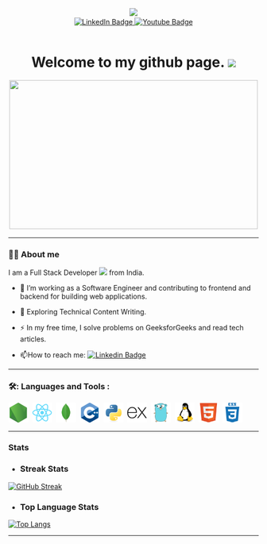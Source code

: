 <div id="header" align="center">
  <img src="https://media.giphy.com/media/2IudUHdI075HL02Pkk/giphy.gif" width="100"/>
  <div id="badges">
    <a href="https://www.linkedin.com/in/abhinav-pratap-singh-5764a2180/">
      <img src="https://img.shields.io/badge/LinkedIn-blue?style=for-the-badge&logo=linkedin&logoColor=white" alt="LinkedIn Badge"/>
    </a>
    <a href="https://www.youtube.com/channel/UChyMQLMycXy7WFFVNuqZ6Bw">
      <img src="https://img.shields.io/badge/YouTube-red?style=for-the-badge&logo=youtube&logoColor=white" alt="Youtube Badge"/>
    </a>
  </div>
  <img src="https://komarev.com/ghpvc/?username=Mr-Unforgettable&style=flat-square&color=blue" alt=""/>
  <h1>
    Welcome to my github page.
    <img src="https://media.giphy.com/media/hvRJCLFzcasrR4ia7z/giphy.gif" width="30px"/>
  </h1>
  <div align="center">
    <img src="https://media.giphy.com/media/dWesBcTLavkZuG35MI/giphy.gif" width="500" height="300"/>
  </div>
</div>

---

### 👨‍💻 About me
I am a Full Stack Developer 
<img src="https://media.giphy.com/media/WUlplcMpOCEmTGBtBW/giphy.gif" width="30"> from India.
- :telescope: I’m working as a Software Engineer and contributing to frontend and backend for building web applications.

- :seedling: Exploring Technical Content Writing.

- :zap: In my free time, I solve problems on GeeksforGeeks and read tech articles.

- :mailbox:How to reach me: [![Linkedin Badge](https://img.shields.io/badge/-Abhinav-blue?style=flat&logo=Linkedin&logoColor=white)](https://www.linkedin.com/in/abhinav-pratap-singh-5764a2180/)
---

### 🛠️: Languages and Tools :
<div>
  <img src="https://github.com/devicons/devicon/blob/master/icons/nodejs/nodejs-original.svg" title="NodeJS" alt="nodejs" width="40" height="40" />&nbsp;
  <img src="https://github.com/devicons/devicon/blob/master/icons/react/react-original.svg" title="React" alt="React" width="40" height="40" />&nbsp;
  <img src="https://github.com/devicons/devicon/blob/master/icons/mongodb/mongodb-original.svg" title="mongodb" alt="monogdb" width="40" height="40" />&nbsp;
  <img src="https://github.com/devicons/devicon/blob/master/icons/cplusplus/cplusplus-original.svg" title="C++" alt="C++" width="40" height="40" />&nbsp;
  <img src="https://github.com/devicons/devicon/blob/master/icons/python/python-original.svg" title="Python" alt="Py" width="40" height="40" />&nbsp;
  <img src="https://github.com/devicons/devicon/blob/master/icons/express/express-original.svg" title="ExpressJS" alt="express.js" width="40" height="40" />&nbsp;
  <img src="https://github.com/devicons/devicon/blob/master/icons/go/go-original.svg" title="Golang" alt="Go" width="40" height="40" />&nbsp;
  <img src="https://github.com/devicons/devicon/blob/master/icons/linux/linux-original.svg" title="Linux" alt="linux" width="40" height="40" />&nbsp;
  <img src="https://github.com/devicons/devicon/blob/master/icons/html5/html5-original.svg" title="HTML5" alt="HTML5" width="40" height="40" />&nbsp;
  <img src="https://github.com/devicons/devicon/blob/master/icons/css3/css3-plain-wordmark.svg" title="CSS3" alt="CSS3" width="40" height="40" />&nbsp;
</div>
<!--   <img src="" title="" alt="" width="40" height="40" />&nbsp; -->

---
### Stats

- ### Streak Stats

[![GitHub Streak](https://github-readme-streak-stats.herokuapp.com?user=Mr-Unforgettable&theme=dracula&date_format=M%20j%5B%2C%20Y%5D&mode=weekly)](https://git.io/streak-stats)


- ### Top Language Stats

[![Top Langs](https://github-readme-stats.vercel.app/api/top-langs/?username=Mr-Unforgettable&layout=compact&theme=dracula)](https://github.com/Mr-Unforgettable/github-readme-stats)

---

